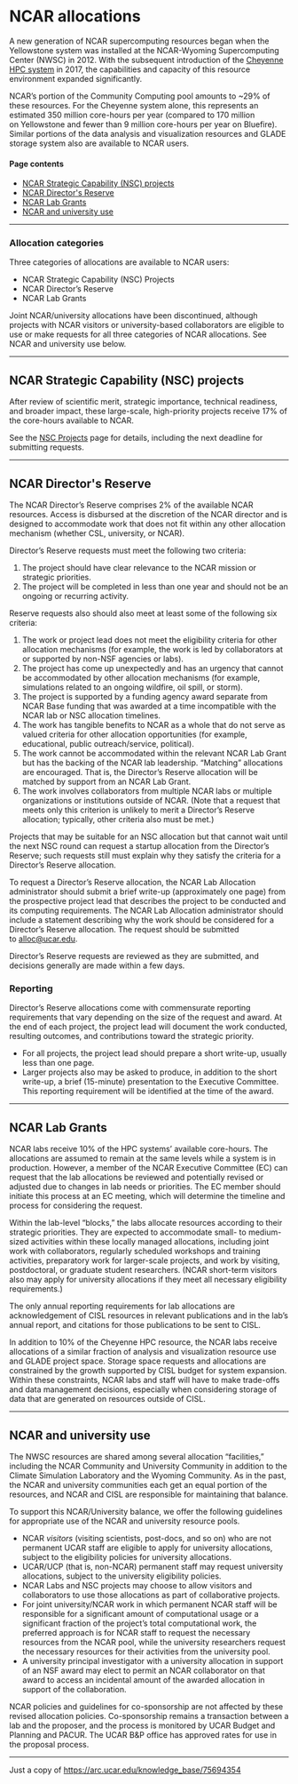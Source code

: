 ﻿# **NCAR allocations**
A new generation of NCAR supercomputing resources began when the Yellowstone system was installed at the NCAR-Wyoming Supercomputing Center (NWSC) in 2012. With the subsequent introduction of the [Cheyenne HPC system](file:///C:/display/RC/Cheyenne+supercomputer) in 2017, the capabilities and capacity of this resource environment expanded significantly.

NCAR’s portion of the Community Computing pool amounts to ~29% of these resources. For the Cheyenne system alone, this represents an estimated 350 million core-hours per year (compared to 170 million on Yellowstone and fewer than 9 million core-hours per year on Bluefire). Similar portions of the data analysis and visualization resources and GLADE storage system also are available to NCAR users.

#### **Page contents**
- [NCAR Strategic Capability (NSC) projects](#ncarallocations-ncarstrategiccapability\(nsc\)projects)
- [NCAR Director's Reserve](#ncarallocations-ncardirector'sreserve)
- [NCAR Lab Grants](#ncarallocations-ncarlabgrants)
- [NCAR and university use](#ncarallocations-ncaranduniversityuse)


-----
### Allocation categories

Three categories of allocations are available to NCAR users:

- NCAR Strategic Capability (NSC) Projects
- NCAR Director’s Reserve
- NCAR Lab Grants

Joint NCAR/university allocations have been discontinued, although projects with NCAR visitors or university-based collaborators are eligible to use or make requests for all three categories of NCAR allocations. See NCAR and university use below.

-----
## <a name="ncarallocations-ncarstrategiccapability(nsc)projects"></a>**NCAR Strategic Capability (NSC) projects**
After review of scientific merit, strategic importance, technical readiness, and broader impact, these large-scale, high-priority projects receive 17% of the core-hours available to NCAR.

See the [NSC Projects](file:///C:/display/RC/NCAR+Strategic+Capability+%28NSC%29+projects) page for details, including the next deadline for submitting requests.

-----
## <a name="ncarallocations-ncardirector'sreserve"></a>**NCAR Director's Reserve**
The NCAR Director’s Reserve comprises 2% of the available NCAR resources. Access is disbursed at the discretion of the NCAR director and is designed to accommodate work that does not fit within any other allocation mechanism (whether CSL, university, or NCAR).

Director’s Reserve requests must meet the following two criteria:

1. The project should have clear relevance to the NCAR mission or strategic priorities.
1. The project will be completed in less than one year and should not be an ongoing or recurring activity.

Reserve requests also should also meet at least some of the following six criteria:

1. The work or project lead does not meet the eligibility criteria for other allocation mechanisms (for example, the work is led by collaborators at or supported by non-NSF agencies or labs).
1. The project has come up unexpectedly and has an urgency that cannot be accommodated by other allocation mechanisms (for example, simulations related to an ongoing wildfire, oil spill, or storm).
1. The project is supported by a funding agency award separate from NCAR Base funding that was awarded at a time incompatible with the NCAR lab or NSC allocation timelines.
1. The work has tangible benefits to NCAR as a whole that do not serve as valued criteria for other allocation opportunities (for example, educational, public outreach/service, political).
1. The work cannot be accommodated within the relevant NCAR Lab Grant but has the backing of the NCAR lab leadership. “Matching” allocations are encouraged. That is, the Director’s Reserve allocation will be matched by support from an NCAR Lab Grant.
1. The work involves collaborators from multiple NCAR labs or multiple organizations or institutions outside of NCAR. (Note that a request that meets only this criterion is unlikely to merit a Director’s Reserve allocation; typically, other criteria also must be met.)

Projects that may be suitable for an NSC allocation but that cannot wait until the next NSC round can request a startup allocation from the Director’s Reserve; such requests still must explain why they satisfy the criteria for a Director’s Reserve allocation.

To request a Director’s Reserve allocation, the NCAR Lab Allocation administrator should submit a brief write-up (approximately one page) from the prospective project lead that describes the project to be conducted and its computing requirements. The NCAR Lab Allocation administrator should include a statement describing why the work should be considered for a Director’s Reserve allocation. The request should be submitted to <alloc@ucar.edu>.

Director’s Reserve requests are reviewed as they are submitted, and decisions generally are made within a few days.
### **Reporting**
Director’s Reserve allocations come with commensurate reporting requirements that vary depending on the size of the request and award. At the end of each project, the project lead will document the work conducted, resulting outcomes, and contributions toward the strategic priority.

- For all projects, the project lead should prepare a short write-up, usually less than one page.
- Larger projects also may be asked to produce, in addition to the short write-up, a brief (15-minute) presentation to the Executive Committee. This reporting requirement will be identified at the time of the award.
-----
## <a name="ncarallocations-ncarlabgrants"></a>**NCAR Lab Grants**
NCAR labs receive 10% of the HPC systems’ available core-hours. The allocations are assumed to remain at the same levels while a system is in production. However, a member of the NCAR Executive Committee (EC) can request that the lab allocations be reviewed and potentially revised or adjusted due to changes in lab needs or priorities. The EC member should initiate this process at an EC meeting, which will determine the timeline and process for considering the request.

Within the lab-level “blocks,” the labs allocate resources according to their strategic priorities. They are expected to accommodate small- to medium-sized activities within these locally managed allocations, including joint work with collaborators, regularly scheduled workshops and training activities, preparatory work for larger-scale projects, and work by visiting, postdoctoral, or graduate student researchers. (NCAR short-term visitors also may apply for university allocations if they meet all necessary eligibility requirements.)

The only annual reporting requirements for lab allocations are acknowledgement of CISL resources in relevant publications and in the lab’s annual report, and citations for those publications to be sent to CISL.

In addition to 10% of the Cheyenne HPC resource, the NCAR labs receive allocations of a similar fraction of analysis and visualization resource use and GLADE project space. Storage space requests and allocations are constrained by the growth supported by CISL budget for system expansion. Within these constraints, NCAR labs and staff will have to make trade-offs and data management decisions, especially when considering storage of data that are generated on resources outside of CISL.

-----
## <a name="ncarallocations-ncaranduniversityuse"></a>**NCAR and university use**
The NWSC resources are shared among several allocation “facilities,” including the NCAR Community and University Community in addition to the Climate Simulation Laboratory and the Wyoming Community. As in the past, the NCAR and university communities each get an equal portion of the resources, and NCAR and CISL are responsible for maintaining that balance.

To support this NCAR/University balance, we offer the following guidelines for appropriate use of the NCAR and university resource pools.

- NCAR *visitors* (visiting scientists, post-docs, and so on) who are not permanent UCAR staff are eligible to apply for university allocations, subject to the eligibility policies for university allocations.
- UCAR/UCP (that is, non-NCAR) permanent staff may request university allocations, subject to the university eligibility policies.
- NCAR Labs and NSC projects may choose to allow visitors and collaborators to use those allocations as part of collaborative projects.
- For joint university/NCAR work in which permanent NCAR staff will be responsible for a significant amount of computational usage or a significant fraction of the project’s total computational work, the preferred approach is for NCAR staff to request the necessary resources from the NCAR pool, while the university researchers request the necessary resources for their activities from the university pool.
- A university principal investigator with a university allocation in support of an NSF award may elect to permit an NCAR collaborator on that award to access an incidental amount of the awarded allocation in support of the collaboration.

NCAR policies and guidelines for co-sponsorship are not affected by these revised allocation policies. Co-sponsorship remains a transaction between a lab and the proposer, and the process is monitored by UCAR Budget and Planning and PACUR. The UCAR B&P office has approved rates for use in the proposal process.

-----

 Just a copy of https://arc.ucar.edu/knowledge_base/75694354




